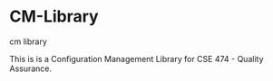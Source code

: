 # CM-Library
cm library

This is is a Configuration Management Library for CSE 474 - Quality Assurance.
